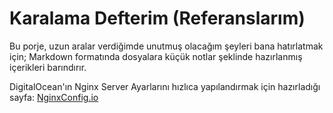 # Karalama Defterim (Referanslarım)

Bu porje, uzun aralar verdiğimde unutmuş olacağım şeyleri bana hatırlatmak için; Markdown formatında dosyalara küçük notlar şeklinde hazırlanmış içerikleri barındırır.

DigitalOcean'ın Nginx Server Ayarlarını hızlıca yapılandırmak için hazırladığı sayfa:
[NginxConfig.io](https://nginxconfig.io)
